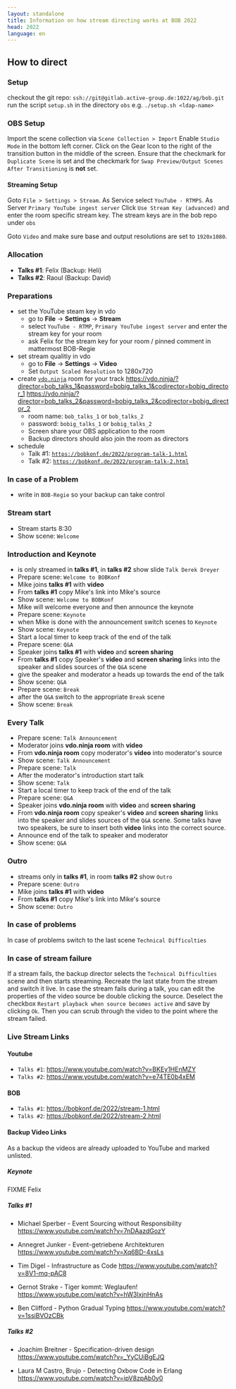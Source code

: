 ```yaml
---
layout: standalone
title: Information on how stream directing works at BOB 2022
head: 2022
language: en
---
```


## How to direct

### Setup

checkout the git repo: ```ssh://git@gitlab.active-group.de:1022/ag/bob.git```
run the script `setup.sh` in the directory `obs`
e.g. `./setup.sh <ldap-name>`

### OBS Setup
Import the scene collection via `Scene Collection > Import`
Enable `Studio Mode` in the bottom left corner.
Click on the Gear Icon to the right of the transition button in the
middle of the screen. Ensure that the checkmark for `Duplicate Scene` is set
and the checkmark for `Swap Preview/Output Scenes After Transitioning` is **not** set.

#### Streaming Setup
Goto `File > Settings > Stream`.
As Service select `YouTube - RTMPS`.
As Server `Primary YouTube ingest server`
Click `Use Stream Key (advanced)` and enter the room specific
stream key.
The stream keys are in the bob repo under `obs`

Goto `Video` and make sure base and output resolutions are set to
`1920x1080`.


### Allocation

- **Talks #1**: Felix (Backup: Heli)
- **Talks #2**: Raoul (Backup: David)

### Preparations

- set the YouTube steam key in vdo
  - go to **File** -> **Settings** -> **Stream**
  - select ```YouTube - RTMP```, ```Primary YouTube ingest server``` and enter the stream key for your room
  - ask Felix for the stream key for your room / pinned comment in mattermost BOB-Regie
- set stream qualitiy in vdo
  - go to **File** -> **Settings** -> **Video**
  - Set ``Output Scaled Resolution`` to 1280x720
- create [`vdo.ninja`](https://vdo.ninja) room for your track
  https://vdo.ninja/?director=bob_talks_1&password=bobig_talks_1&codirector=bobig_director_1
  https://vdo.ninja/?director=bob_talks_2&password=bobig_talks_2&codirector=bobig_director_2
  - room name: ```bob_talks_1``` or ```bob_talks_2```
  - password: ```bobig_talks_1``` or ```bobig_talks_2```
  - Screen share your OBS application to the room
  - Backup directors should also join the room as directors
- schedule
  - Talk #1: [`https://bobkonf.de/2022/program-talk-1.html`](https://bobkonf.de/2022/program-talk-1.html)
  - Talk #2: [`https://bobkonf.de/2022/program-talk-2.html`](https://bobkonf.de/2022/program-talk-2.html)

### In case of a Problem
- write in ```BOB-Regie``` so your backup can take control

### Stream start

- Stream starts 8:30
- Show scene: ```Welcome```

### Introduction and Keynote

- is only streamed in **talks #1**, in **talks #2** show slide `Talk Derek Dreyer`
- Prepare scene: ```Welcome to BOBKonf```
- Mike joins **talks #1** with **video**
- From **talks #1** copy Mike's link into Mike's source
- Show scene:  ```Welcome to BOBKonf```
- Mike will welcome everyone and then announce the keynote
- Prepare scene: ```Keynote```
- when Mike is done with the announcement switch scenes to ```Keynote```
- Show scene: ```Keynote```
- Start a local timer to keep track of the end of the talk
- Prepare scene: ```Q&A```
- Speaker joins **talks #1** with **video** and **screen sharing**
- From **talks #1** copy Speaker's **video** and **screen sharing** links into
  the speaker and slides sources of the ```Q&A``` scene
- give the speaker and moderator a heads up towards the end of the talk
- Show scene: ```Q&A```
- Prepare scene: ```Break```
- after the ```Q&A``` switch to the appropriate ```Break``` scene
- Show scene: ```Break```

### Every Talk

- Prepare scene: ```Talk Announcement```
- Moderator joins **vdo.ninja room** with **video**
- From **vdo.ninja room** copy moderator's **video** into moderator's source
- Show scene: ```Talk Announcement```
- Prepare scene: ```Talk```
- After the moderator's introduction start talk
- Show scene: ```Talk```
- Start a local timer to keep track of the end of the talk
- Prepare scene: `Q&A`
- Speaker joins **vdo.ninja room** with **video** and **screen sharing**
- From **vdo.ninja room** copy speaker's **video** and **screen sharing** links
  into the speaker and slides sources of the ```Q&A``` scene.
  Some talks have two speakers, be sure to insert both **video** links into the correct
  source.
- Announce end of the talk to speaker and moderator
- Show scene: `Q&A`

### Outro
- streams only in **talks #1**, in room **talks #2** show `Outro`
- Prepare scene: `Outro`
- Mike joins **talks #1** with **video**
- From **talks #1** copy Mike's link into Mike's source
- Show scene: `Outro`

### In case of problems

In case of problems switch to the last scene `Technical Difficulties`


### In case of stream failure

If a stream fails, the backup director selects the `Technical Difficulties` scene
and then starts streaming.
Recreate the last state from the stream and switch it live.
In case the stream fails during a talk, you can edit the properties of
the video source be double clicking the source.
Deselect the checkbox `Restart playback when source becomes active` and save by clicking `Ok`.
Then you can scrub through the video to the point where the stream failed.


### Live Stream Links

#### Youtube
- ```Talks #1```: https://www.youtube.com/watch?v=BKEy1HEnMZY
- ```Talks #2```: https://www.youtube.com/watch?v=e74TE0b4xEM

#### BOB
- ```Talks #1```: https://bobkonf.de/2022/stream-1.html
- ```Talks #2```: https://bobkonf.de/2022/stream-2.html

#### Backup Video Links
As a backup the videos are already uploaded to YouTube and marked unlisted.

##### Keynote

FIXME Felix
 
##### Talks #1

- Michael Sperber - Event Sourcing without Responsibility
  https://www.youtube.com/watch?v=7nDAazdGozY

- Annegret Junker - Event-getriebene Architekturen
  https://www.youtube.com/watch?v=Xq6BD-4xsLs

- Tim Digel - Infrastructure as Code
  https://www.youtube.com/watch?v=8V1-mq-pAC8

- Gernot Strake - Tiger kommt: Weglaufen!
  https://www.youtube.com/watch?v=hW3IxjnHnAs

- Ben Clifford - Python Gradual Typing
  https://www.youtube.com/watch?v=1ssiBVOzCBk

##### Talks #2

- Joachim Breitner - Specification-driven design
  https://www.youtube.com/watch?v=_YyCUiBgEJQ

- Laura M Castro, Brujo - Detecting Oxbow Code in Erlang
  https://www.youtube.com/watch?v=ipV8zpAb0y0